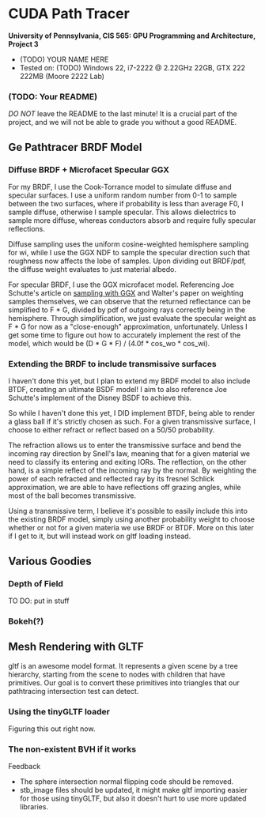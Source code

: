 CUDA Path Tracer
================

**University of Pennsylvania, CIS 565: GPU Programming and Architecture, Project 3**

* (TODO) YOUR NAME HERE
* Tested on: (TODO) Windows 22, i7-2222 @ 2.22GHz 22GB, GTX 222 222MB (Moore 2222 Lab)

### (TODO: Your README)

*DO NOT* leave the README to the last minute! It is a crucial part of the
project, and we will not be able to grade you without a good README.


## Ge Pathtracer BRDF Model
### Diffuse BRDF + Microfacet Specular GGX

For my BRDF, I use the Cook-Torrance model to simulate diffuse and specular surfaces. I use a uniform random number from 0-1 to sample between the two surfaces, where if probability is less than average F0, I sample diffuse, otherwise I sample specular. This allows dielectrics to sample more diffuse, whereas conductors absorb and require fully specular reflections.

Diffuse sampling uses the uniform cosine-weighted hemisphere sampling for wi, while I use the GGX NDF to sample the specular direction such that roughness now affects the lobe of samples. Upon dividing out BRDF/pdf, the diffuse weight evaluates to just material albedo.

For specular BRDF, I use the GGX microfacet model. Referencing Joe Schutte's article on [sampling with GGX](https://schuttejoe.github.io/post/ggximportancesamplingpart1/) and Walter's paper on weighting samples themselves, we can observe that the returned reflectance can be simplified to F * G, divided by pdf of outgoing rays correctly being in the hemisphere. Through simplification, we just evaluate the specular weight as F * G for now as a "close-enough" approximation, unfortunately. Unless I get some time to figure out how to accurately implement the rest of the model, which would be (D * G * F) / (4.0f * cos_wo * cos_wi).

### Extending the BRDF to include transmissive surfaces
I haven't done this yet, but I plan to extend my BRDF model to also include BTDF, creating an ultimate BSDF model! I aim to also reference Joe Schutte's implement of the Disney BSDF to achieve this.

So while I haven't done this yet, I DID implement BTDF, being able to render a glass ball if it's strictly chosen as such. For a given transmissive surface, I choose to either refract or reflect based on a 50/50 probability.

The refraction allows us to enter the transmissive surface and bend the incoming ray direction by Snell's law, meaning that for a given material we need to classify its entering and exiting IORs. The reflection, on the other hand, is a simple reflect of the incoming ray by the normal. By weighting the power of each refracted and reflected ray by its fresnel Schlick approximation, we are able to have reflections off grazing angles, while most of the ball becomes transmissive.

Using a transmissive term, I believe it's possible to easily include this into the existing BRDF model, simply using another probability weight to choose whether or not for a given materia we use BRDF or BTDF. More on this later if I get to it, but will instead work on gltf loading instead.

## Various Goodies
### Depth of Field
TO DO: put in stuff

### Bokeh(?)

## Mesh Rendering with GLTF
gltf is an awesome model format. It represents a given scene by a tree hierarchy, starting from the scene to nodes with children that have primitives. Our goal is to convert these primitives into triangles that our pathtracing intersection test can detect.

### Using the tinyGLTF loader
Figuring this out right now.


### The non-existent BVH if it works


Feedback
- The sphere intersection normal flipping code should be removed.
- stb_image files should be updated, it might make gltf importing easier for those using tinyGLTF, but also it doesn't hurt to use more updated libraries.